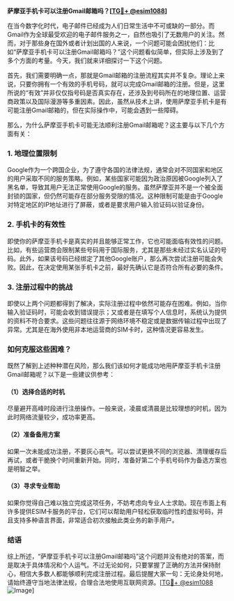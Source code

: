 **萨摩亚手机卡可以注册Gmail邮箱吗？[[TG💪+ @esim1088](https://t.me/s/esim1088)]**

在当今数字化时代，电子邮件已经成为人们日常生活中不可或缺的一部分。而Gmail作为全球最受欢迎的电子邮件服务之一，自然也吸引了无数用户的关注。然而，对于那些身在国外或者计划出国的人来说，一个问题可能会困扰他们：比如“萨摩亚手机卡可以注册Gmail邮箱吗？”这个问题看似简单，但实际上涉及到了多个方面的考量。今天，我们就来详细探讨一下这个问题。

首先，我们需要明确一点，那就是Gmail邮箱的注册流程其实并不复杂。理论上来说，只要你拥有一个有效的手机号码，就可以完成Gmail邮箱的注册。但是，这里所说的“有效”并非仅仅指号码是否真实存在，还涉及到号码所在的地理位置、运营商政策以及国际漫游等多重因素。因此，虽然从技术上讲，使用萨摩亚手机卡是有可能注册Gmail邮箱的，但在实际操作中，可能会遇到一些障碍。

那么，为什么萨摩亚手机卡可能无法顺利注册Gmail邮箱呢？这主要与以下几个方面有关：

### 1. 地理位置限制

Google作为一个跨国企业，为了遵守各国的法律法规，通常会对不同国家和地区的用户采取不同的服务策略。例如，某些国家可能因为政治原因被Google列入了黑名单，导致其用户无法正常使用Google的服务。虽然萨摩亚并不是一个被全面封锁的国家，但仍然可能存在部分服务受限的情况。这种限制可能是由于Google对特定地区的IP地址进行了屏蔽，或者是要求用户输入验证码以验证身份。

### 2. 手机卡的有效性

即使你的萨摩亚手机卡是真实的并且能够正常工作，它也可能面临有效性的问题。比如，有些运营商会限制某些号码用于国际服务，尤其是那些未经过实名认证的号码。此外，如果该号码已经绑定了其他Google账户，那么再次尝试注册可能会失败。因此，在决定使用某张手机卡之前，最好先确认它是否符合所有必要的条件。

### 3. 注册过程中的挑战

即使以上两个问题都得到了解决，实际注册过程中依然可能存在困难。例如，当你输入验证码时，可能会收到错误提示；又或者是在填写个人信息时，系统认为提供的资料不符合要求。这些问题往往源于网络环境不稳定或是数据传输过程中出现了异常。尤其是在海外使用非本地运营商的SIM卡时，这种情况更容易发生。

### 如何克服这些困难？

既然了解到上述种种潜在风险，那么我们该如何才能成功地用萨摩亚手机卡注册Gmail邮箱呢？以下是一些建议供参考：

#### （1）选择合适的时机

尽量避开高峰时段进行注册操作。一般来说，凌晨或清晨是比较理想的时机，因为此时网络流量较少，成功率更高。

#### （2）准备备用方案

如果一次未能成功注册，不要灰心丧气。可以尝试更换不同的浏览器、清理缓存后再试，或者干脆换个时间重新开始。同时，准备好第二个手机号码作为备选方案也是明智之举。

#### （3）寻求专业帮助

如果你觉得自己难以独立完成这项任务，不妨考虑向专业人士求助。现在市面上有许多提供ESIM卡服务的平台，它们可以帮助用户轻松获取临时性的虚拟号码，并且支持多种语言界面，非常适合初次接触此类业务的新手用户。

### 结语

综上所述，“萨摩亚手机卡可以注册Gmail邮箱吗”这个问题并没有绝对的答案，而是取决于具体情况和个人运气。不过无论如何，只要掌握了正确的方法并保持耐心，相信大多数人都能够顺利完成注册过程。最后提醒大家一句：无论身处何地，请始终遵守当地法律法规，合理合法地使用互联网资源。[[TG💪+ @esim1088](https://t.me/s/esim1088) ![Image](https://i.postimg.cc/4NQfJmqS/Snipaste-2025-05-13-00-14-12.png)]